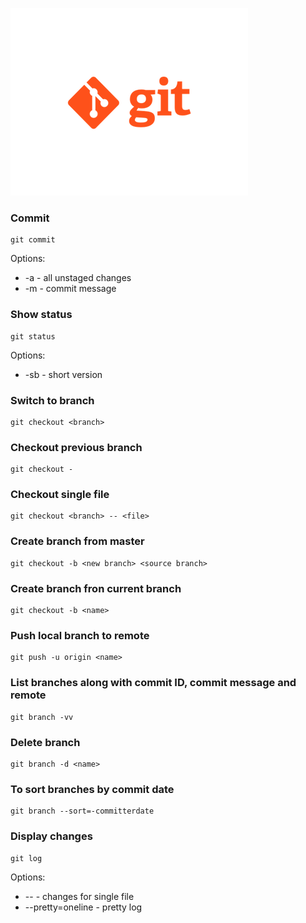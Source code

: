 ![logo](./assets/git.png)

### Commit
```
git commit 
```
Options:
* -a - all unstaged changes
* -m - commit message

### Show status 
```
git status 
```
Options:
* -sb - short version

### Switch to branch
```
git checkout <branch>
```

### Checkout previous branch
```
git checkout -
```

### Checkout single file 
```
git checkout <branch> -- <file>
```

### Create branch from master
```
git checkout -b <new branch> <source branch> 
```

### Create branch fron current branch
```
git checkout -b <name>
```

### Push local branch to remote
```
git push -u origin <name>
```

### List branches along with commit ID, commit message and remote
```
git branch -vv
```

### Delete branch
```
git branch -d <name>
```

### To sort branches by commit date
```
git branch --sort=-committerdate
```

### Display changes
```
git log
```
Options:
* -- <file> - changes for single file
* --pretty=oneline - pretty log 